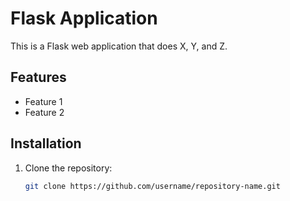 # Flask Application

This is a Flask web application that does X, Y, and Z.

## Features
- Feature 1
- Feature 2

## Installation
1. Clone the repository:
   ```bash
   git clone https://github.com/username/repository-name.git
